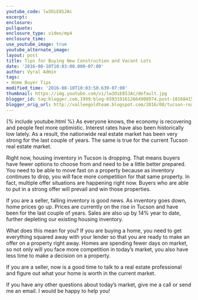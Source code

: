 ```yaml
---
youtube_code: lw3OiE8SJAc
excerpt:
enclosure:
pullquote:
enclosure_type: video/mp4
enclosure_time:
use_youtube_image: true
youtube_alternate_image:
layout: post
title: Tips for Buying New Construction and Vacant Lots
date: '2016-08-10T10:03:00.000-07:00'
author: Vyral Admin
tags:
- Home Buyer Tips
modified_time: '2016-08-10T10:03:50.639-07:00'
thumbnail: https://img.youtube.com/vi/lw3OiE8SJAc/default.jpg
blogger_id: tag:blogger.com,1999:blog-6593191612664908974.post-181684159907601904
blogger_orig_url: http://valleegoldteam.blogspot.com/2016/08/tucson-real-estate-agent-lending-for.html
---
```

{% include youtube.html %}
As everyone knows, the economy is recovering and people feel more optimistic. Interest rates have also been historically low lately. As a result, the nationwide real estate market has been very strong for the last couple of years. The same is true for the current Tucson real estate market.

Right now, housing inventory in Tucson is dropping. That means buyers have fewer options to choose from and need to be a little better prepared. You need to be able to move fast on a property because as inventory continues to drop, you will face more competition for that same property. In fact, multiple offer situations are happening right now. Buyers who are able to put in a strong offer will prevail and win those properties.

If you are a seller, falling inventory is good news. As inventory goes down, home prices go up. Prices are currently on the rise in Tucson and have been for the last couple of years. Sales are also up by 14% year to date, further depleting our existing housing inventory.

What does this mean for you? If you are buying a home, you need to get everything squared away with your lender so that you are ready to make an offer on a property right away. Homes are spending fewer days on market, so not only will you face more competition in today’s market, you also have less time to make a decision on a property. 

If you are a seller, now is a good time to talk to a real estate professional and figure out what your home is worth in the current market.

If you have any other questions about today’s market, give me a call or send me an email. I would be happy to help you!
